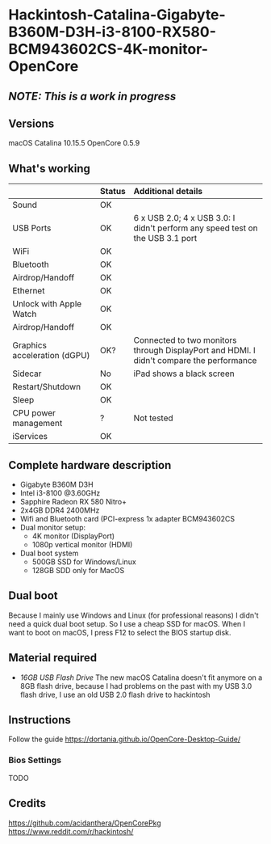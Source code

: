 # Hackintosh-Catalina-Gigabyte-B360M-D3H-i3-8100-RX580-BCM943602CS-4K-monitor-OpenCore

## *NOTE: This is a work in progress*

## Versions
macOS Catalina 10.15.5
OpenCore 0.5.9

## What's working
||Status|Additional details|
|:-|:-|:-|
|Sound|OK||
|USB Ports|OK|6 x USB 2.0; 4 x USB 3.0: I didn't perform any speed test on the USB 3.1 port|
|WiFi|OK||
|Bluetooth|OK||
|Airdrop/Handoff|OK||
|Ethernet|OK||
|Unlock with Apple Watch|OK||
|Airdrop/Handoff|OK||
|Graphics acceleration (dGPU)|OK?|Connected to two monitors through DisplayPort and HDMI. I didn't compare the performance|
|Sidecar|No|iPad shows a black screen|
|Restart/Shutdown|OK||
|Sleep|OK||
|CPU power management|?|Not tested|
|iServices|OK||

## Complete hardware description
- Gigabyte B360M D3H
- Intel i3-8100 @3.60GHz
- Sapphire Radeon RX 580 Nitro+
- 2x4GB DDR4 2400MHz
- Wifi and Bluetooth card (PCI-express 1x adapter BCM943602CS
- Dual monitor setup:
  - 4K monitor (DisplayPort)
  - 1080p vertical monitor (HDMI)
- Dual boot system
  - 500GB SSD for Windows/Linux
  - 128GB SDD only for MacOS


## Dual boot
Because I mainly use Windows and Linux (for professional reasons) I didn't need a quick dual boot setup. So I use a cheap SSD for macOS. When I want to boot on macOS, I press F12 to select the BIOS startup disk.

## Material required
- *16GB USB Flash Drive* The new macOS Catalina doesn't fit anymore on a 8GB flash drive, because I had problems on the past with my USB 3.0 flash drive, I use an old USB 2.0 flash drive to hackintosh

## Instructions
Follow the guide https://dortania.github.io/OpenCore-Desktop-Guide/

### Bios Settings
TODO


## Credits
https://github.com/acidanthera/OpenCorePkg
https://www.reddit.com/r/hackintosh/


